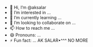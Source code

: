 - 👋 Hi, I’m @aksalar
- 👀 I’m interested in ...
- 🌱 I’m currently learning ...
- 💞️ I’m looking to collaborate on ...
- 📫 How to reach me ...
- 😄 Pronouns: ...
- ⚡ Fun fact: ...
  AK SALAR•^^^
  NO MORE
<!---
akFUsalar/aksalar is a ✨ special ✨ repository because its `README.md` (this file) appears on your GitHub profile.
You can click the Preview link to take a look at your changes.
--->

